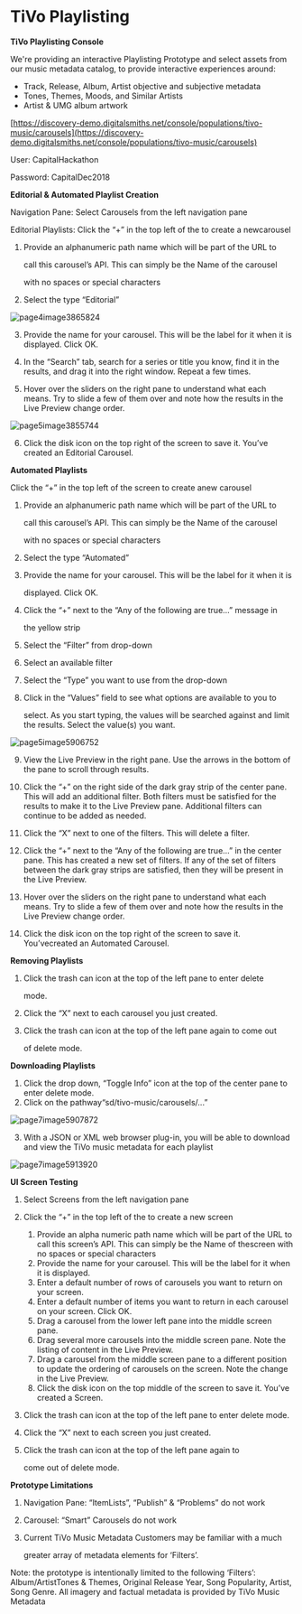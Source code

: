 # TiVo Playlisting

**TiVo Playlisting Console**

We're providing an interactive Playlisting Prototype and select assets from our music metadata catalog, to provide interactive experiences around:

* Track, Release, Album, Artist objective and subjective metadata
* Tones, Themes, Moods, and Similar Artists
* Artist & UMG album artwork

[https://discovery-demo.digitalsmiths.net/console/populations/tivo-music/carousels](https://discovery-demo.digitalsmiths.net/console/populations/tivo-music/carousels)

User: CapitalHackathon

Password: CapitalDec2018

**Editorial & Automated Playlist Creation**

Navigation Pane: Select Carousels from the left navigation pane

Editorial Playlists: Click the “+” in the top left of the to create a newcarousel

1. Provide an alphanumeric path name which will be part of the URL to

   call this carousel’s API. This can simply be the Name of the carousel

   with no spaces or special characters

2. Select the type “Editorial”

![page4image3865824](blob:https://cloudinary.gitbook.io/721d717b-3c42-40ca-b711-f2d1d04d6db3)

3. Provide the name for your carousel. This will be the label for it when it is displayed. Click OK.

4. In the “Search” tab, search for a series or title you know, find it in the results, and drag it into the right window. Repeat a few times.

5. Hover over the sliders on the right pane to understand what each means. Try to slide a few of them over and note how the results in the Live Preview change order.

![page5image3855744](blob:https://cloudinary.gitbook.io/a07aec2f-f332-47ec-a47e-fd035f3e6006)

6. Click the disk icon on the top right of the screen to save it. You’ve created an Editorial Carousel.

**Automated Playlists**

Click the “+” in the top left of the screen to create anew carousel

1. Provide an alphanumeric path name which will be part of the URL to

   call this carousel’s API. This can simply be the Name of the carousel

   with no spaces or special characters

2. Select the type “Automated”
3. Provide the name for your carousel. This will be the label for it when it is

   displayed. Click OK.

4. Click the “+” next to the “Any of the following are true...” message in

   the yellow strip

5. Select the “Filter” from drop-down
6. Select an available filter
7. Select the “Type” you want to use from the drop-down
8. Click in the “Values” field to see what options are available to you to

   select. As you start typing, the values will be searched against and limit the results. Select the value\(s\) you want.

![page5image5906752](blob:https://cloudinary.gitbook.io/ec18828b-4c9b-43c0-bf6f-c1c4634681f9)

9. View the Live Preview in the right pane. Use the arrows in the bottom of the pane to scroll through results.

10. Click the “+” on the right side of the dark gray strip of the center pane. This will add an additional filter. Both filters must be satisfied for the results to make it to the Live Preview pane. Additional filters can continue to be added as needed.

11. Click the “X” next to one of the filters. This will delete a filter.

12. Click the “+” next to the “Any of the following are true...” in the center pane. This has created a new set of filters. If any of the set of filters between the dark gray strips are satisfied, then they will be present in the Live Preview.

13. Hover over the sliders on the right pane to understand what each means. Try to slide a few of them over and note how the results in the Live Preview change order.

14. Click the disk icon on the top right of the screen to save it. You’vecreated an Automated Carousel.

**Removing Playlists**

1. Click the trash can icon at the top of the left pane to enter delete

   mode.

2. Click the “X” next to each carousel you just created.
3. Click the trash can icon at the top of the left pane again to come out

   of delete mode.

**Downloading Playlists**

1. Click the drop down, “Toggle Info” icon at the top of the center pane to enter delete mode.
2. Click on the pathway“sd/tivo-music/carousels/...”

![page7image5907872](blob:https://cloudinary.gitbook.io/b75cd4ff-c38a-4ec6-9e39-4d37cdac5717)

3. With a JSON or XML web browser plug-in, you will be able to download and view the TiVo music metadata for each playlist

![page7image5913920](blob:https://cloudinary.gitbook.io/9431c8d9-c692-4d34-8a78-44977fba9c23)

**UI Screen Testing**

1. Select Screens from the left navigation pane
2. Click the “+” in the top left of the to create a new screen
   1. Provide an alpha numeric path name which will be part of the URL to call this screen’s API. This can simply be the Name of thescreen with no spaces or special characters
   2. Provide the name for your carousel. This will be the label for it when it is displayed.
   3. Enter a default number of rows of carousels you want to return on your screen.
   4. Enter a default number of items you want to return in each carousel on your screen. Click OK.
   5. Drag a carousel from the lower left pane into the middle screen pane.
   6. Drag several more carousels into the middle screen pane. Note the listing of content in the Live Preview.
   7. Drag a carousel from the middle screen pane to a different position to update the ordering of carousels on the screen. Note the change in the Live Preview.
   8. Click the disk icon on the top middle of the screen to save it.  You’ve created a Screen.

3. Click the trash can icon at the top of the left pane to enter delete mode.

1. Click the “X” next to each screen you just created.
2. Click the trash can icon at the top of the left pane again to

   come out of delete mode.

**Prototype Limitations**

1. Navigation Pane: “ItemLists”, “Publish” & “Problems” do not work
2. Carousel: “Smart” Carousels do not work
3. Current TiVo Music Metadata Customers may be familiar with a much

   greater array of metadata elements for ‘Filters’. 

Note: the prototype is intentionally limited to the following ‘Filters’: Album/ArtistTones & Themes, Original Release Year, Song Popularity, Artist, Song Genre. All imagery and factual metadata is provided by TiVo Music Metadata

